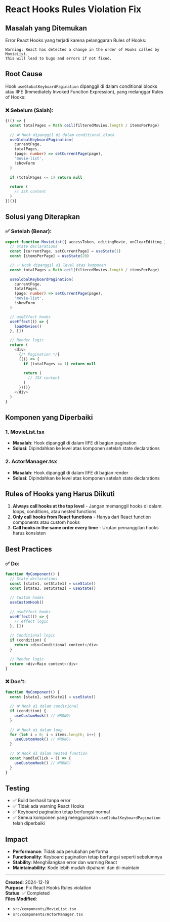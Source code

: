 # React Hooks Rules Violation Fix

## Masalah yang Ditemukan
Error React Hooks yang terjadi karena pelanggaran Rules of Hooks:

```
Warning: React has detected a change in the order of Hooks called by MovieList. 
This will lead to bugs and errors if not fixed.
```

## Root Cause
Hook `useGlobalKeyboardPagination` dipanggil di dalam conditional blocks atau IIFE (Immediately Invoked Function Expression), yang melanggar Rules of Hooks:

### ❌ Sebelum (Salah):
```typescript
{(() => {
  const totalPages = Math.ceil(filteredMovies.length / itemsPerPage)
  
  // ❌ Hook dipanggil di dalam conditional block
  useGlobalKeyboardPagination(
    currentPage,
    totalPages,
    (page: number) => setCurrentPage(page),
    'movie-list',
    !showForm
  )
  
  if (totalPages <= 1) return null
  
  return (
    // JSX content
  )
})()}
```

## Solusi yang Diterapkan

### ✅ Setelah (Benar):
```typescript
export function MovieList({ accessToken, editingMovie, onClearEditing }: MovieListProps) {
  // State declarations
  const [currentPage, setCurrentPage] = useState(1)
  const [itemsPerPage] = useState(20)

  // ✅ Hook dipanggil di level atas komponen
  const totalPages = Math.ceil(filteredMovies.length / itemsPerPage)
  
  useGlobalKeyboardPagination(
    currentPage,
    totalPages,
    (page: number) => setCurrentPage(page),
    'movie-list',
    !showForm
  )

  // useEffect hooks
  useEffect(() => {
    loadMovies()
  }, [])

  // Render logic
  return (
    <div>
      {/* Pagination */}
      {(() => {
        if (totalPages <= 1) return null
        
        return (
          // JSX content
        )
      })()}
    </div>
  )
}
```

## Komponen yang Diperbaiki

### 1. MovieList.tsx
- **Masalah**: Hook dipanggil di dalam IIFE di bagian pagination
- **Solusi**: Dipindahkan ke level atas komponen setelah state declarations

### 2. ActorManager.tsx  
- **Masalah**: Hook dipanggil di dalam IIFE di bagian render
- **Solusi**: Dipindahkan ke level atas komponen setelah state declarations

## Rules of Hooks yang Harus Diikuti

1. **Always call hooks at the top level** - Jangan memanggil hooks di dalam loops, conditions, atau nested functions
2. **Only call hooks from React functions** - Hanya dari React function components atau custom hooks
3. **Call hooks in the same order every time** - Urutan pemanggilan hooks harus konsisten

## Best Practices

### ✅ Do:
```typescript
function MyComponent() {
  // State declarations
  const [state1, setState1] = useState()
  const [state2, setState2] = useState()
  
  // Custom hooks
  useCustomHook()
  
  // useEffect hooks
  useEffect(() => {
    // effect logic
  }, [])
  
  // Conditional logic
  if (condition) {
    return <div>Conditional content</div>
  }
  
  // Render logic
  return <div>Main content</div>
}
```

### ❌ Don't:
```typescript
function MyComponent() {
  const [state1, setState1] = useState()
  
  // ❌ Hook di dalam conditional
  if (condition) {
    useCustomHook() // WRONG!
  }
  
  // ❌ Hook di dalam loop
  for (let i = 0; i < items.length; i++) {
    useCustomHook() // WRONG!
  }
  
  // ❌ Hook di dalam nested function
  const handleClick = () => {
    useCustomHook() // WRONG!
  }
}
```

## Testing
- ✅ Build berhasil tanpa error
- ✅ Tidak ada warning React Hooks
- ✅ Keyboard pagination tetap berfungsi normal
- ✅ Semua komponen yang menggunakan `useGlobalKeyboardPagination` telah diperbaiki

## Impact
- **Performance**: Tidak ada perubahan performa
- **Functionality**: Keyboard pagination tetap berfungsi seperti sebelumnya
- **Stability**: Menghilangkan error dan warning React
- **Maintainability**: Kode lebih mudah dipahami dan di-maintain

---

**Created**: 2024-12-19  
**Purpose**: Fix React Hooks Rules violation  
**Status**: ✅ Completed  
**Files Modified**: 
- `src/components/MovieList.tsx`
- `src/components/ActorManager.tsx`
